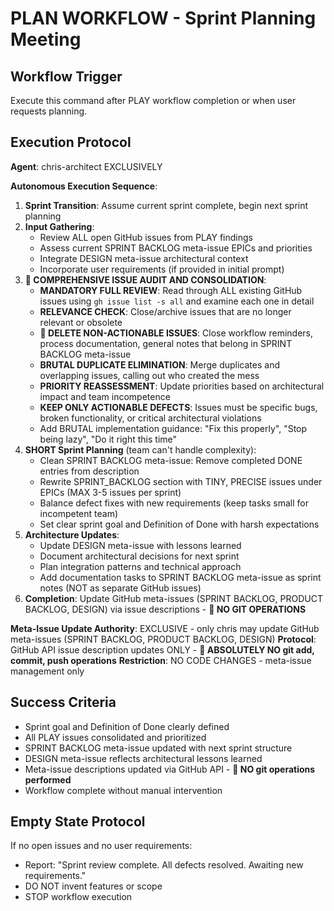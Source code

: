# PLAN WORKFLOW - Sprint Planning Meeting

## Workflow Trigger
Execute this command after PLAY workflow completion or when user requests planning.

## Execution Protocol
**Agent**: chris-architect EXCLUSIVELY

**Autonomous Execution Sequence**:
1. **Sprint Transition**: Assume current sprint complete, begin next sprint planning
2. **Input Gathering**: 
   - Review ALL open GitHub issues from PLAY findings
   - Assess current SPRINT BACKLOG meta-issue EPICs and priorities
   - Integrate DESIGN meta-issue architectural context
   - Incorporate user requirements (if provided in initial prompt)
3. **🚨 COMPREHENSIVE ISSUE AUDIT AND CONSOLIDATION**:
   - **MANDATORY FULL REVIEW**: Read through ALL existing GitHub issues using `gh issue list -s all` and examine each one in detail
   - **RELEVANCE CHECK**: Close/archive issues that are no longer relevant or obsolete
   - **🚨 DELETE NON-ACTIONABLE ISSUES**: Close workflow reminders, process documentation, general notes that belong in SPRINT BACKLOG meta-issue
   - **BRUTAL DUPLICATE ELIMINATION**: Merge duplicates and overlapping issues, calling out who created the mess
   - **PRIORITY REASSESSMENT**: Update priorities based on architectural impact and team incompetence
   - **KEEP ONLY ACTIONABLE DEFECTS**: Issues must be specific bugs, broken functionality, or critical architectural violations
   - Add BRUTAL implementation guidance: "Fix this properly", "Stop being lazy", "Do it right this time"
4. **SHORT Sprint Planning** (team can't handle complexity):
   - Clean SPRINT BACKLOG meta-issue: Remove completed DONE entries from description
   - Rewrite SPRINT_BACKLOG section with TINY, PRECISE issues under EPICs (MAX 3-5 issues per sprint)
   - Balance defect fixes with new requirements (keep tasks small for incompetent team)
   - Set clear sprint goal and Definition of Done with harsh expectations
5. **Architecture Updates**:
   - Update DESIGN meta-issue with lessons learned
   - Document architectural decisions for next sprint
   - Plan integration patterns and technical approach
   - Add documentation tasks to SPRINT BACKLOG meta-issue as sprint notes (NOT as separate GitHub issues)
6. **Completion**: Update GitHub meta-issues (SPRINT BACKLOG, PRODUCT BACKLOG, DESIGN) via issue descriptions - **🚨 NO GIT OPERATIONS**

**Meta-Issue Update Authority**: EXCLUSIVE - only chris may update GitHub meta-issues (SPRINT BACKLOG, PRODUCT BACKLOG, DESIGN)
**Protocol**: GitHub API issue description updates ONLY - **🚨 ABSOLUTELY NO git add, commit, push operations**
**Restriction**: NO CODE CHANGES - meta-issue management only

## Success Criteria
- Sprint goal and Definition of Done clearly defined
- All PLAY issues consolidated and prioritized
- SPRINT BACKLOG meta-issue updated with next sprint structure
- DESIGN meta-issue reflects architectural lessons learned
- Meta-issue descriptions updated via GitHub API - **🚨 NO git operations performed**
- Workflow complete without manual intervention

## Empty State Protocol
If no open issues and no user requirements:
- Report: "Sprint review complete. All defects resolved. Awaiting new requirements."
- DO NOT invent features or scope
- STOP workflow execution

